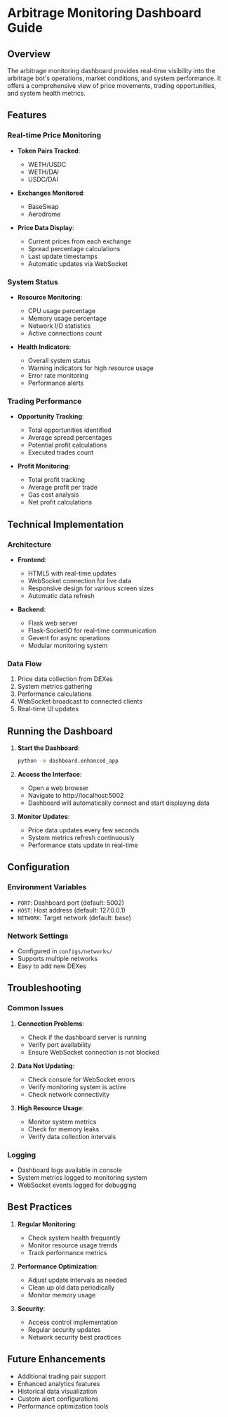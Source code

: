 # Arbitrage Monitoring Dashboard Guide

## Overview

The arbitrage monitoring dashboard provides real-time visibility into the arbitrage bot's operations, market conditions, and system performance. It offers a comprehensive view of price movements, trading opportunities, and system health metrics.

## Features

### Real-time Price Monitoring

- **Token Pairs Tracked**:
  - WETH/USDC
  - WETH/DAI
  - USDC/DAI

- **Exchanges Monitored**:
  - BaseSwap
  - Aerodrome

- **Price Data Display**:
  - Current prices from each exchange
  - Spread percentage calculations
  - Last update timestamps
  - Automatic updates via WebSocket

### System Status

- **Resource Monitoring**:
  - CPU usage percentage
  - Memory usage percentage
  - Network I/O statistics
  - Active connections count

- **Health Indicators**:
  - Overall system status
  - Warning indicators for high resource usage
  - Error rate monitoring
  - Performance alerts

### Trading Performance

- **Opportunity Tracking**:
  - Total opportunities identified
  - Average spread percentages
  - Potential profit calculations
  - Executed trades count

- **Profit Monitoring**:
  - Total profit tracking
  - Average profit per trade
  - Gas cost analysis
  - Net profit calculations

## Technical Implementation

### Architecture

- **Frontend**:
  - HTML5 with real-time updates
  - WebSocket connection for live data
  - Responsive design for various screen sizes
  - Automatic data refresh

- **Backend**:
  - Flask web server
  - Flask-SocketIO for real-time communication
  - Gevent for async operations
  - Modular monitoring system

### Data Flow

1. Price data collection from DEXes
2. System metrics gathering
3. Performance calculations
4. WebSocket broadcast to connected clients
5. Real-time UI updates

## Running the Dashboard

1. **Start the Dashboard**:
   ```bash
   python -m dashboard.enhanced_app
   ```

2. **Access the Interface**:
   - Open a web browser
   - Navigate to http://localhost:5002
   - Dashboard will automatically connect and start displaying data

3. **Monitor Updates**:
   - Price data updates every few seconds
   - System metrics refresh continuously
   - Performance stats update in real-time

## Configuration

### Environment Variables

- `PORT`: Dashboard port (default: 5002)
- `HOST`: Host address (default: 127.0.0.1)
- `NETWORK`: Target network (default: base)

### Network Settings

- Configured in `configs/networks/`
- Supports multiple networks
- Easy to add new DEXes

## Troubleshooting

### Common Issues

1. **Connection Problems**:
   - Check if the dashboard server is running
   - Verify port availability
   - Ensure WebSocket connection is not blocked

2. **Data Not Updating**:
   - Check console for WebSocket errors
   - Verify monitoring system is active
   - Check network connectivity

3. **High Resource Usage**:
   - Monitor system metrics
   - Check for memory leaks
   - Verify data collection intervals

### Logging

- Dashboard logs available in console
- System metrics logged to monitoring system
- WebSocket events logged for debugging

## Best Practices

1. **Regular Monitoring**:
   - Check system health frequently
   - Monitor resource usage trends
   - Track performance metrics

2. **Performance Optimization**:
   - Adjust update intervals as needed
   - Clean up old data periodically
   - Monitor memory usage

3. **Security**:
   - Access control implementation
   - Regular security updates
   - Network security best practices

## Future Enhancements

- Additional trading pair support
- Enhanced analytics features
- Historical data visualization
- Custom alert configurations
- Performance optimization tools
